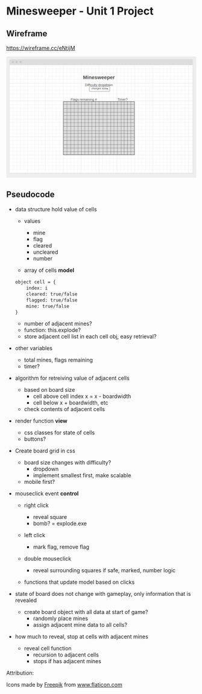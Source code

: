 # Minesweeper -  Unit 1 Project

## Wireframe

https://wireframe.cc/eNtijM

![Minesweeper Wireframe](https://raw.githubusercontent.com/snyles/project-minesweeper/main/img/minesweep-wire.png)

## Pseudocode

* data structure hold value of cells
  * values
    * mine
    * flag
    * cleared
    * uncleared
    * number
  
  * array of cells **model**
  ```
  object cell = {
      index: i
      cleared: true/false
      flagged: true/false
      mine: true/false
  }
  ```
  * number of adjacent mines?
  * function: this.explode?
  * store adjacent cell list in each cell obj, easy retrieval? 

* other variables
  * total mines, flags remaining
  * timer?
 

* algorithm for retreiving value of adjacent cells
  * based on board size
    * cell above cell index x = x - boardwidth
    * cell below x + boardwidth, etc
  * check contents of adjacent cells


* render function **view**
  * css classes for state of cells
  * buttons?

* Create board grid in css
  * board size changes with difficulty?
    * dropdown
    * implement smallest first, make scalable
  * mobile first? 


* mouseclick event **control**
  * right click
    * reveal square
    * bomb? = explode.exe
  * left click
    * mark flag, remove flag
  * double mouseclick
    * reveal surrounding squares if safe, marked, number logic

  * functions that update model based on clicks


* state of board does not change with gameplay, only information that is revealed
  * create board object with all data at start of game?
    * randomly place mines
    * assign adjacent mine data to all cells?

* how much to reveal, stop at cells with adjacent mines
  * reveal cell function
    * recursion to adjacent cells
    * stops if has adjacent mines


Attribution: 
<div>Icons made by <a href="https://www.freepik.com" title="Freepik">Freepik</a> from <a href="https://www.flaticon.com/" title="Flaticon">www.flaticon.com</a></div>